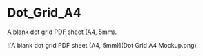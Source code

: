 # Dot_Grid_A4
A blank dot grid PDF sheet (A4, 5mm).

![A blank dot grid PDF sheet (A4, 5mm)](Dot Grid A4 Mockup.png)
